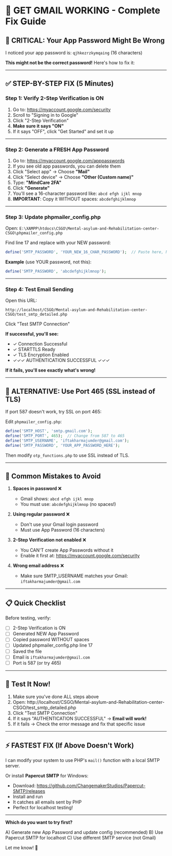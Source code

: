 # 📧 GET GMAIL WORKING - Complete Fix Guide

## 🔴 CRITICAL: Your App Password Might Be Wrong

I noticed your app password is: `qjhkezrzkymqaing` (16 characters)

**This might not be the correct password!** Here's how to fix it:

---

## ✅ STEP-BY-STEP FIX (5 Minutes)

### Step 1: Verify 2-Step Verification is ON

1. Go to: https://myaccount.google.com/security
2. Scroll to "Signing in to Google"
3. Click "2-Step Verification"
4. **Make sure it says "ON"**
5. If it says "OFF", click "Get Started" and set it up

---

### Step 2: Generate a FRESH App Password

1. Go to: https://myaccount.google.com/apppasswords
2. If you see old app passwords, you can delete them
3. Click "Select app" → Choose **"Mail"**
4. Click "Select device" → Choose **"Other (Custom name)"**
5. Type: **"MindCare 2FA"**
6. Click **"Generate"**
7. You'll see a 16-character password like: `abcd efgh ijkl mnop`
8. **IMPORTANT**: Copy it WITHOUT spaces: `abcdefghijklmnop`

---

### Step 3: Update phpmailer_config.php

Open: `E:\XAMPP\htdocs\CSGO\Mental-asylum-and-Rehabilitation-center-CSGO\phpmailer_config.php`

Find line 17 and replace with your NEW password:

```php
define('SMTP_PASSWORD', 'YOUR_NEW_16_CHAR_PASSWORD');  // Paste here, NO SPACES
```

**Example** (use YOUR password, not this):
```php
define('SMTP_PASSWORD', 'abcdefghijklmnop');
```

---

### Step 4: Test Email Sending

Open this URL:
```
http://localhost/CSGO/Mental-asylum-and-Rehabilitation-center-CSGO/test_smtp_detailed.php
```

Click "Test SMTP Connection"

**If successful, you'll see:**
- ✓ Connection Successful
- ✓ STARTTLS Ready
- ✓ TLS Encryption Enabled
- ✓✓✓ AUTHENTICATION SUCCESSFUL ✓✓✓

**If it fails, you'll see exactly what's wrong!**

---

## 🔧 ALTERNATIVE: Use Port 465 (SSL instead of TLS)

If port 587 doesn't work, try SSL on port 465:

Edit `phpmailer_config.php`:

```php
define('SMTP_HOST', 'smtp.gmail.com');
define('SMTP_PORT', 465);  // Change from 587 to 465
define('SMTP_USERNAME', 'iftakharmajumder@gmail.com');
define('SMTP_PASSWORD', 'YOUR_APP_PASSWORD_HERE');
```

Then modify `otp_functions.php` to use SSL instead of TLS.

---

## 🚨 Common Mistakes to Avoid

1. **Spaces in password** ❌
   - Gmail shows: `abcd efgh ijkl mnop`
   - You must use: `abcdefghijklmnop` (no spaces!)

2. **Using regular password** ❌
   - Don't use your Gmail login password
   - Must use App Password (16 characters)

3. **2-Step Verification not enabled** ❌
   - You CAN'T create App Passwords without it
   - Enable it first at: https://myaccount.google.com/security

4. **Wrong email address** ❌
   - Make sure SMTP_USERNAME matches your Gmail: `iftakharmajumder@gmail.com`

---

## 📋 Quick Checklist

Before testing, verify:

- [ ] 2-Step Verification is ON
- [ ] Generated NEW App Password
- [ ] Copied password WITHOUT spaces
- [ ] Updated phpmailer_config.php line 17
- [ ] Saved the file
- [ ] Email is `iftakharmajumder@gmail.com`
- [ ] Port is 587 (or try 465)

---

## 🎯 Test It Now!

1. Make sure you've done ALL steps above
2. Open: http://localhost/CSGO/Mental-asylum-and-Rehabilitation-center-CSGO/test_smtp_detailed.php
3. Click "Test SMTP Connection"
4. If it says "AUTHENTICATION SUCCESSFUL" → **Email will work!**
5. If it fails → Check the error message and fix that specific issue

---

## ⚡ FASTEST FIX (If Above Doesn't Work)

I can modify your system to use PHP's `mail()` function with a local SMTP server.

Or install **Papercut SMTP** for Windows:
- Download: https://github.com/ChangemakerStudios/Papercut-SMTP/releases
- Install and run
- It catches all emails sent by PHP
- Perfect for localhost testing!

---

**Which do you want to try first?**

A) Generate new App Password and update config (recommended)
B) Use Papercut SMTP for localhost
C) Use different SMTP service (not Gmail)

Let me know! 🚀
